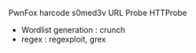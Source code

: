 PwnFox
harcode s0med3v
URL Probe HTTProbe

* Wordlist generation : crunch
* regex : regexploit, grex 
